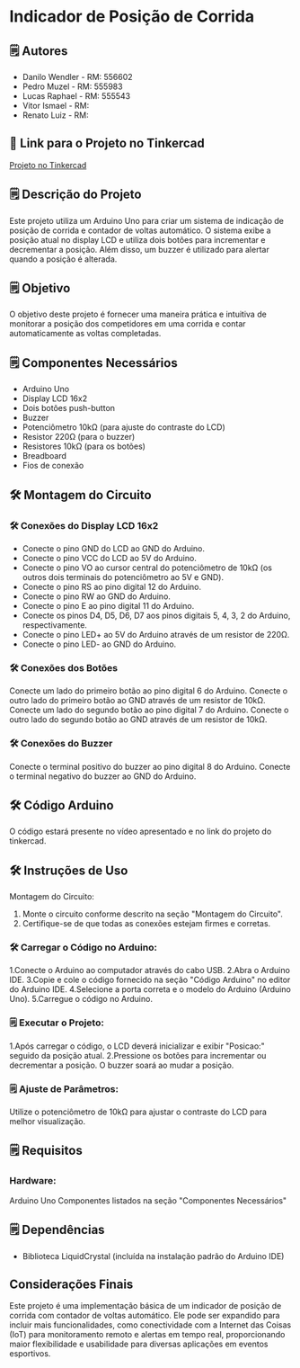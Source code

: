 # Indicador de Posição de Corrida


## 🗒️ Autores
- Danilo Wendler - RM: 556602
- Pedro Muzel - RM: 555983
- Lucas Raphael - RM: 555543
- Vitor Ismael - RM:
- Renato Luiz - RM:


## 📁 Link para o Projeto no Tinkercad
[Projeto no Tinkercad](https://www.tinkercad.com/things/lIDTg2iTIu1-indicador-posicao-de-corrida)

## 🗒️ Descrição do Projeto
Este projeto utiliza um Arduino Uno para criar um sistema de indicação de posição de corrida e contador de voltas automático. O sistema exibe a posição atual no display LCD e utiliza dois botões para incrementar e decrementar a posição. Além disso, um buzzer é utilizado para alertar quando a posição é alterada.

## 🗒️ Objetivo
O objetivo deste projeto é fornecer uma maneira prática e intuitiva de monitorar a posição dos competidores em uma corrida e contar automaticamente as voltas completadas.

## 🗒️ Componentes Necessários
- Arduino Uno
- Display LCD 16x2
- Dois botões push-button
- Buzzer
- Potenciômetro 10kΩ (para ajuste do contraste do LCD)
- Resistor 220Ω (para o buzzer)
- Resistores 10kΩ (para os botões)
- Breadboard
- Fios de conexão

## 🛠️ Montagem do Circuito
### 🛠️ Conexões do Display LCD 16x2
- Conecte o pino GND do LCD ao GND do Arduino.
- Conecte o pino VCC do LCD ao 5V do Arduino.
- Conecte o pino VO ao cursor central do potenciômetro de 10kΩ (os outros dois terminais do potenciômetro ao 5V e GND).
- Conecte o pino RS ao pino digital 12 do Arduino.
- Conecte o pino RW ao GND do Arduino.
- Conecte o pino E ao pino digital 11 do Arduino.
- Conecte os pinos D4, D5, D6, D7 aos pinos digitais 5, 4, 3, 2 do Arduino, respectivamente.
- Conecte o pino LED+ ao 5V do Arduino através de um resistor de 220Ω.
- Conecte o pino LED- ao GND do Arduino.

### 🛠️ Conexões dos Botões
Conecte um lado do primeiro botão ao pino digital 6 do Arduino.
Conecte o outro lado do primeiro botão ao GND através de um resistor de 10kΩ.
Conecte um lado do segundo botão ao pino digital 7 do Arduino.
Conecte o outro lado do segundo botão ao GND através de um resistor de 10kΩ.

### 🛠️ Conexões do Buzzer
Conecte o terminal positivo do buzzer ao pino digital 8 do Arduino.
Conecte o terminal negativo do buzzer ao GND do Arduino.

## 🛠️ Código Arduino
O código estará presente no vídeo apresentado e no link do projeto do tinkercad.

## 🛠️ Instruções de Uso
Montagem do Circuito:
1. Monte o circuito conforme descrito na seção "Montagem do Circuito".
2. Certifique-se de que todas as conexões estejam firmes e corretas.

### 🛠️ Carregar o Código no Arduino:
1.Conecte o Arduino ao computador através do cabo USB.
2.Abra o Arduino IDE.
3.Copie e cole o código fornecido na seção "Código Arduino" no editor do Arduino IDE.
4.Selecione a porta correta e o modelo do Arduino (Arduino Uno).
5.Carregue o código no Arduino.

### 🗒️ Executar o Projeto:
1.Após carregar o código, o LCD deverá inicializar e exibir "Posicao:" seguido da posição atual.
2.Pressione os botões para incrementar ou decrementar a posição. O buzzer soará ao mudar a posição.

### 🗒️ Ajuste de Parâmetros:
Utilize o potenciômetro de 10kΩ para ajustar o contraste do LCD para melhor visualização.

## 🗒️ Requisitos
### Hardware:
Arduino Uno
Componentes listados na seção "Componentes Necessários"

## 🗒️ Dependências
- Biblioteca LiquidCrystal (incluída na instalação padrão do Arduino IDE)
  
## Considerações Finais
Este projeto é uma implementação básica de um indicador de posição de corrida com contador de voltas automático. Ele pode ser expandido para incluir mais funcionalidades, como conectividade com a Internet das Coisas (IoT) para monitoramento remoto e alertas em tempo real, proporcionando maior flexibilidade e usabilidade para diversas aplicações em eventos esportivos.






